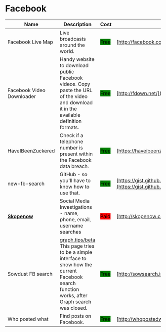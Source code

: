 # Facebook

| Name | Description | Cost | URL |
| --- | --- | --- | --- |
| Facebook Live Map | Live broadcasts around the world. | <mark style="background-color:green;">Free</mark> | [http://facebook.com/livemap](http://facebook.com/livemap) |
| Facebook Video Downloader | Handy website to download public Facebook videos. Copy paste the URL of the video and download it in the available definition formats. | <mark style="background-color:green;">Free</mark> | [http://fdown.net/](http://fdown.net/) |
| HaveIBeenZuckered | Check if a telephone number is present within the Facebook data breach. | <mark style="background-color:green;">Free</mark> | [https://haveibeenzuckered.com/](https://haveibeenzuckered.com/) |
| new-fb-search | GitHub - so you'll have to know how to use that. | <mark style="background-color:green;">Free</mark> | [https://gist.github.com/nemec/2ba8afa589032f20e2d6509512381114](https://gist.github.com/nemec/2ba8afa589032f20e2d6509512381114) |
| [**Skopenow**](../../../tools/skopenow/README.md) | Social Media Investigations - name, phone, email, username searches | <mark style="background-color:red;">Paid</mark> | [http://skopenow.com/](http://skopenow.com/) |
| Sowdust FB search | [graph.tips/beta](http://graph.tips/beta) This page tries to be a simple interface to show how the current Facebook search function works, after Graph search was closed. | <mark style="background-color:green;">Free</mark> | [http://sowsearch.info](http://sowsearch.info) |
| Who posted what | Find posts on Facebook. | <mark style="background-color:green;">Free</mark> | [http://whopostedwhat.com/](http://whopostedwhat.com/) |